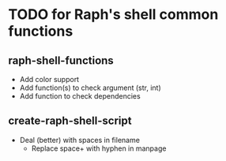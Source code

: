# TODO for Raph's shell common functions

## raph-shell-functions
* Add color support
* Add function(s) to check argument (str, int)
* Add function to check dependencies

## create-raph-shell-script
* Deal (better) with spaces in filename
  * Replace space+ with hyphen in manpage
